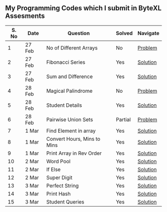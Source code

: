## My Programming Codes which I submit in ByteXL Assesments

|S. No|Date|Question|Solved|Navigate|
|---|---|---|---|---|
|1|27 Feb|No of Different Arrays|No|[Problem](./1.%20No%20of%20Different%20Arrays.c)|
|2|27 Feb|Fibonacci Series|Yes|[Solution](./2.%20Fibonacci%20Series.c)|
|3|27 Feb|Sum and Difference|Yes|[Solution](./3.%20Sum%20and%20Difference%20using%20Pointers.c)|
|4|28 Feb|Magical Palindrome|No|[Problem](./4.%20Magical%20Palindrome.c)|
|5|28 Feb|Student Details|Yes|[Solution](./5.%20Student%20Details.c)|
|6|28 Feb|Pairwise Union Sets|Partial|[Problem](./6.%20Pairwise%20Union%20Set.c)|
|7|1 Mar|Find Element in array|Yes|[Solution](./7.%20Element%20in%20array.c)|
|8|1 Mar|Convert Hours, Mins to Mins|Yes|[Solution](./8.%20Hours%20Mins%20to%20Mins.c)|
|9|1 Mar|Print Array in Rev Order|Yes|[Solution](./9.%20Print%20Array%20in%20Rev%20Order.c)|
|10|2 Mar|Word Pool|Yes|[Solution](./10.%20Word%20Pool.py)|
|11|2 Mar|If Else|Yes|[Solution](./11.%20If%20Else.py)|
|12|2 Mar|Super Digit|Yes|[Solution](./12.%20Super%20Digit.py)|
|13|3 Mar|Perfect String|Yes|[Solution](./13.%20Perfect%20String.py)|
|14|3 Mar|Print Hash|Yes|[Solution](./14.%20Print%20Hash.py)|
|15|3 Mar|Student Queries|Yes|[Solution](./15.%20Student%20Queries.py)|
